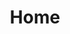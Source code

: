 ---
home: true
title: Home
actions:
  - text: Get Started
    link: /guide/README.md
    type: primary
  - text: Functions
    link: /guide/functions.md
    type: secondary
features:
  - title: Bleeding edge
    details: Because dropping legacy versions of both PHP & Laravel benefits in multiple sides.
  - title: Brainless implementation
    details: Write almost no code to achieve a JSON:API in your Laravel application.
  - title: Built-in query builder
    details: With a powerful query builder that enforces security and allows many posibilities to your 3rd parties.
footer: MIT Licensed | Copyright © 2022 Open Southeners
---